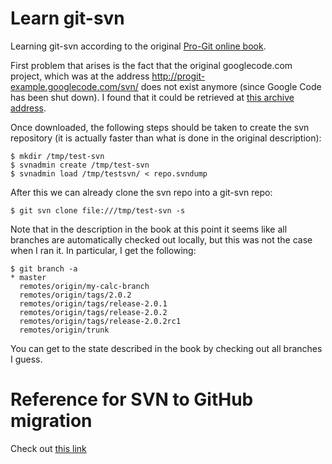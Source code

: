 # Learn git-svn

Learning git-svn according to the original [Pro-Git online
book](https://git-scm.com/book/en/v1/Git-and-Other-Systems-Git-and-Subversion).

First problem that arises is the fact that the original googlecode.com project,
which was at the address http://progit-example.googlecode.com/svn/ does not
exist anymore (since Google Code has been shut down). I found that it could be
retrieved at [this archive
address](https://storage.googleapis.com/google-code-archive-source/v2/code.google.com/progit-example/repo.svndump.gz).

Once downloaded, the following steps should be taken to create the svn
repository (it is actually faster than what is done in the original
description):
```
$ mkdir /tmp/test-svn
$ svnadmin create /tmp/test-svn
$ svnadmin load /tmp/testsvn/ < repo.svndump
```

After this we can already clone the svn repo into a git-svn repo:
```
$ git svn clone file:///tmp/test-svn -s
```

Note that in the description in the book at this point it seems like all
branches are automatically checked out locally, but this was not the case when I
ran it. In particular, I get the following:
```
$ git branch -a
* master
  remotes/origin/my-calc-branch
  remotes/origin/tags/2.0.2
  remotes/origin/tags/release-2.0.1
  remotes/origin/tags/release-2.0.2
  remotes/origin/tags/release-2.0.2rc1
  remotes/origin/trunk
```
You can get to the state described in the book by checking out all branches I
guess.

# Reference for SVN to GitHub migration

Check out [this
link](https://dominikdorn.com/2016/05/how-to-recover-a-google-code-svn-project-and-migrate-to-github/)

